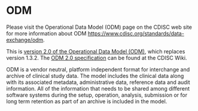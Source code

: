# ODM

Please visit the Operational Data Model (ODM) page on the CDISC web site for more information about ODM <https://www.cdisc.org/standards/data-exchange/odm>.

This is [version 2.0 of the Operational Data Model (ODM)](https://www.cdisc.org/standards/data-exchange/odm-xml/odm-v2-0), which replaces version 1.3.2.
The [ODM 2.0 specification](https://wiki.cdisc.org/display/PUB/ODM+v2.0) can be found at the CDISC Wiki.

ODM is a vendor neutral, platform independent format for interchange and archive of clinical study data. The model includes the clinical data along with its associated metadata, administrative data, reference data and audit information. All of the information that needs to be shared among different software systems during the setup, operation, analysis, submission or for long term retention as part of an archive is included in the model.
